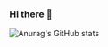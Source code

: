 ### Hi there 👋


<!-- <a href="https://github.com/pwjdgus/ML-DL">기계학습 기본 공부</a><p> --> 

![Anurag's GitHub stats](https://github-readme-stats.vercel.app/api?username=pwjdgus&show_icons=true&theme=onedark&include_all_commits=true*show_owner=true) <p>
